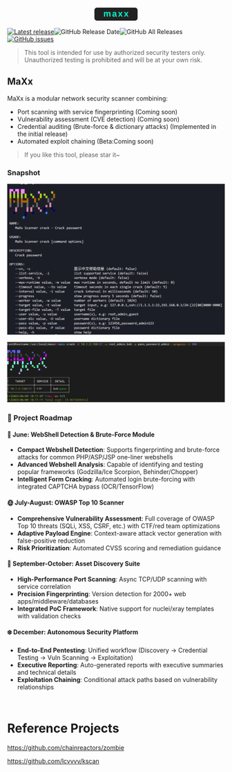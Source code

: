 <p align="center"> <img src="static/images/maxx_logo.svg" width="100px" alt="milkyway"> </p>

[![Latest release](https://img.shields.io/github/v/release/dusbot/maxx)](https://github.com/dusbot/maxx/releases/latest)![GitHub Release Date](https://img.shields.io/github/release-date/dusbot/maxx)![GitHub All Releases](https://img.shields.io/github/downloads/dusbot/maxx/total)[![GitHub issues](https://img.shields.io/github/issues/dusbot/maxx)](https://github.com/dusbot/maxx/issues)

> This tool is intended for use by authorized security testers only. Unauthorized testing is prohibited and will be at your own risk.

## MaXx
MaXx is a modular network security scanner combining:
- Port scanning with service fingerprinting  (Coming soon)
- Vulnerability assessment (CVE detection)  (Coming soon)
- Credential auditing (Brute-force & dictionary attacks)  (Implemented in the initial release)
- Automated exploit chaining (Beta:Coming soon)


> If you like this tool, please star it~


### Snapshot
![](static/images/help.png)

![](static/images/run.png)

### 🚀 Project Roadmap

#### 📅 June: WebShell Detection & Brute-Force Module
- **Compact Webshell Detection**: Supports fingerprinting and brute-force attacks for common PHP/ASP/JSP one-liner webshells
- **Advanced Webshell Analysis**: Capable of identifying and testing popular frameworks (Godzilla/Ice Scorpion, Behinder/Chopper)
- **Intelligent Form Cracking**: Automated login brute-forcing with integrated CAPTCHA bypass (OCR/TensorFlow)

#### 🌞 July-August: OWASP Top 10 Scanner
- **Comprehensive Vulnerability Assessment**: Full coverage of OWASP Top 10 threats (SQLi, XSS, CSRF, etc.) with CTF/red team optimizations
- **Adaptive Payload Engine**: Context-aware attack vector generation with false-positive reduction
- **Risk Prioritization**: Automated CVSS scoring and remediation guidance

#### 🍂 September-October: Asset Discovery Suite
- **High-Performance Port Scanning**: Async TCP/UDP scanning with service correlation
- **Precision Fingerprinting**: Version detection for 2000+ web apps/middleware/databases
- **Integrated PoC Framework**: Native support for nuclei/xray templates with validation checks

#### ❄️ December: Autonomous Security Platform
- **End-to-End Pentesting**: Unified workflow (Discovery → Credential Testing → Vuln Scanning → Exploitation)
- **Executive Reporting**: Auto-generated reports with executive summaries and technical details
- **Exploitation Chaining**: Conditional attack paths based on vulnerability relationships

<br/>

# Reference Projects

https://github.com/chainreactors/zombie

https://github.com/lcvvvv/kscan
